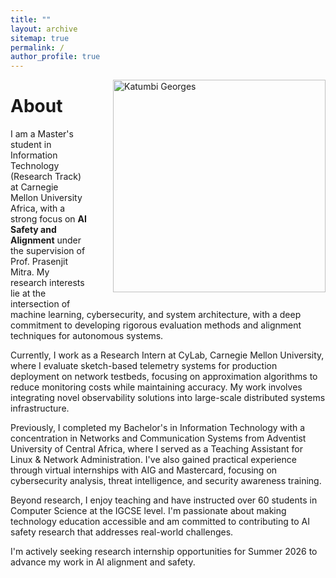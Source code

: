 ```yaml
---
title: ""
layout: archive
sitemap: true
permalink: /
author_profile: true
---
```


<img src="/assets/images/Georges.JPG" width="340px" alt="Katumbi Georges" align="right" style="margin-left: 40px; margin-bottom: 10px;" />

# About

I am a Master's student in Information Technology (Research Track) at Carnegie Mellon University Africa, with a strong focus on **AI Safety and Alignment** under the supervision of Prof. Prasenjit Mitra. My research interests lie at the intersection of machine learning, cybersecurity, and system architecture, with a deep commitment to developing rigorous evaluation methods and alignment techniques for autonomous systems.

Currently, I work as a Research Intern at CyLab, Carnegie Mellon University, where I evaluate sketch-based telemetry systems for production deployment on network testbeds, focusing on approximation algorithms to reduce monitoring costs while maintaining accuracy. My work involves integrating novel observability solutions into large-scale distributed systems infrastructure.

Previously, I completed my Bachelor's in Information Technology with a concentration in Networks and Communication Systems from Adventist University of Central Africa, where I served as a Teaching Assistant for Linux & Network Administration. I've also gained practical experience through virtual internships with AIG and Mastercard, focusing on cybersecurity analysis, threat intelligence, and security awareness training.

Beyond research, I enjoy teaching and have instructed over 60 students in Computer Science at the IGCSE level. I'm passionate about making technology education accessible and am committed to contributing to AI safety research that addresses real-world challenges.

I'm actively seeking research internship opportunities for Summer 2026 to advance my work in AI alignment and safety.

